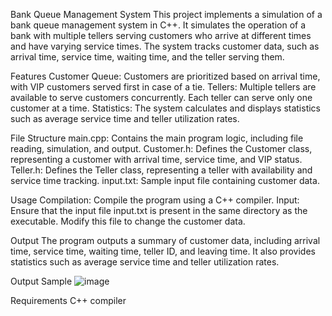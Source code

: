 Bank Queue Management System
This project implements a simulation of a bank queue management system in C++. It simulates the operation of a bank with multiple tellers serving customers who arrive at different times and have varying service times. The system tracks customer data, such as arrival time, service time, waiting time, and the teller serving them.

Features
Customer Queue: Customers are prioritized based on arrival time, with VIP customers served first in case of a tie.
Tellers: Multiple tellers are available to serve customers concurrently. Each teller can serve only one customer at a time.
Statistics: The system calculates and displays statistics such as average service time and teller utilization rates.


File Structure
main.cpp: Contains the main program logic, including file reading, simulation, and output.
Customer.h: Defines the Customer class, representing a customer with arrival time, service time, and VIP status.
Teller.h: Defines the Teller class, representing a teller with availability and service time tracking.
input.txt: Sample input file containing customer data.

Usage
Compilation: Compile the program using a C++ compiler.
Input: Ensure that the input file input.txt is present in the same directory as the executable. Modify this file to change the customer data.

Output
The program outputs a summary of customer data, including arrival time, service time, waiting time, teller ID, and leaving time. It also provides statistics such as average service time and teller utilization rates.

Output Sample
![image](https://github.com/fatma8720/Bank-Queue-Management-System/assets/88749492/a4113eeb-6dfa-4548-aeaa-f86933b02455)


Requirements
C++ compiler
